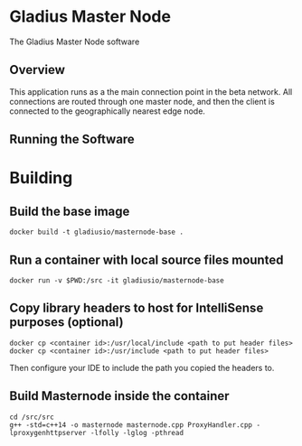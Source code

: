 # Gladius Master Node

The Gladius Master Node software

## Overview
This application runs as a the main connection point in the beta network. All
connections are routed through one master node, and then the client is connected
to the geographically nearest edge node.

## Running the Software


# Building

## Build the base image
```shell
docker build -t gladiusio/masternode-base .
```

## Run a container with local source files mounted
```shell
docker run -v $PWD:/src -it gladiusio/masternode-base
```

## Copy library headers to host for IntelliSense purposes (optional)
```shell
docker cp <container id>:/usr/local/include <path to put header files>
docker cp <container id>:/usr/include <path to put header files>
```
Then configure your IDE to include the path you copied the headers to.

## Build Masternode inside the container
```shell
cd /src/src
g++ -std=c++14 -o masternode masternode.cpp ProxyHandler.cpp -lproxygenhttpserver -lfolly -lglog -pthread
```
